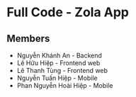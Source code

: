 # Full Code - Zola App

## Members
- Nguyễn Khánh An - Backend
- Lê Hữu Hiệp - Frontend web
- Lê Thanh Tùng - Frontend web
- Nguyễn Tuấn Hiệp - Mobile
- Phan Nguyễn Hoài Hiệp - Mobile
